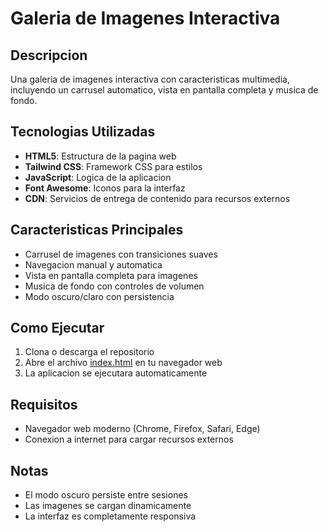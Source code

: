 # Galeria de Imagenes Interactiva

## Descripcion
Una galeria de imagenes interactiva con caracteristicas multimedia, incluyendo un carrusel automatico, vista en pantalla completa y musica de fondo.

## Tecnologias Utilizadas
- **HTML5**: Estructura de la pagina web
- **Tailwind CSS**: Framework CSS para estilos
- **JavaScript**: Logica de la aplicacion
- **Font Awesome**: Iconos para la interfaz
- **CDN**: Servicios de entrega de contenido para recursos externos

## Caracteristicas Principales
- Carrusel de imagenes con transiciones suaves
- Navegacion manual y automatica
- Vista en pantalla completa para imagenes
- Musica de fondo con controles de volumen
- Modo oscuro/claro con persistencia

## Como Ejecutar
1. Clona o descarga el repositorio
2. Abre el archivo [index.html](cci:7://file:///c:/Users/Alumnos/slider/index.html:0:0-0:0) en tu navegador web
3. La aplicacion se ejecutara automaticamente

## Requisitos
- Navegador web moderno (Chrome, Firefox, Safari, Edge)
- Conexion a internet para cargar recursos externos

## Notas
- El modo oscuro persiste entre sesiones
- Las imagenes se cargan dinamicamente
- La interfaz es completamente responsiva
